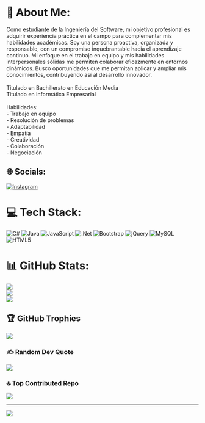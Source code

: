 # 💫 About Me:
Como estudiante de la Ingeniería del Software, mi objetivo profesional es adquirir experiencia práctica en el campo para complementar mis habilidades académicas. Soy una persona proactiva, organizada y responsable, con un compromiso inquebrantable hacia el aprendizaje continuo. Mi enfoque en el trabajo en equipo y mis habilidades interpersonales sólidas me permiten colaborar eficazmente en entornos dinámicos. Busco oportunidades que me permitan aplicar y ampliar mis conocimientos, contribuyendo así al desarrollo innovador.<br><br>Titulado en Bachillerato en Educación Media<br>Titulado en Informática Empresarial <br><br>Habilidades:<br>- Trabajo en equipo<br>- Resolución de problemas<br>- Adaptabilidad<br>- Empatía<br>- Creatividad<br>- Colaboración<br>- Negociación


## 🌐 Socials:
[![Instagram](https://img.shields.io/badge/Instagram-%23E4405F.svg?logo=Instagram&logoColor=white)](https://instagram.com/_kendal_bc) 

# 💻 Tech Stack:
![C#](https://img.shields.io/badge/c%23-%23239120.svg?style=for-the-badge&logo=csharp&logoColor=white) ![Java](https://img.shields.io/badge/java-%23ED8B00.svg?style=for-the-badge&logo=openjdk&logoColor=white) ![JavaScript](https://img.shields.io/badge/javascript-%23323330.svg?style=for-the-badge&logo=javascript&logoColor=%23F7DF1E) ![.Net](https://img.shields.io/badge/.NET-5C2D91?style=for-the-badge&logo=.net&logoColor=white) ![Bootstrap](https://img.shields.io/badge/bootstrap-%238511FA.svg?style=for-the-badge&logo=bootstrap&logoColor=white) ![jQuery](https://img.shields.io/badge/jquery-%230769AD.svg?style=for-the-badge&logo=jquery&logoColor=white) ![MySQL](https://img.shields.io/badge/mysql-4479A1.svg?style=for-the-badge&logo=mysql&logoColor=white) ![HTML5](https://img.shields.io/badge/html5-%23E34F26.svg?style=for-the-badge&logo=html5&logoColor=white)
# 📊 GitHub Stats:
![](https://github-readme-stats.vercel.app/api?username=PandaBarrios&theme=vue&hide_border=false&include_all_commits=false&count_private=false)<br/>
![](https://github-readme-streak-stats.herokuapp.com/?user=PandaBarrios&theme=vue&hide_border=false)<br/>
![](https://github-readme-stats.vercel.app/api/top-langs/?username=PandaBarrios&theme=vue&hide_border=false&include_all_commits=false&count_private=false&layout=compact)

## 🏆 GitHub Trophies
![](https://github-profile-trophy.vercel.app/?username=PandaBarrios&theme=vue&no-frame=false&no-bg=true&margin-w=4)

### ✍️ Random Dev Quote
![](https://quotes-github-readme.vercel.app/api?type=horizontal&theme=radical)

### 🔝 Top Contributed Repo
![](https://github-contributor-stats.vercel.app/api?username=PandaBarrios&limit=5&theme=dark&combine_all_yearly_contributions=true)


---
[![](https://visitcount.itsvg.in/api?id=PandaBarrios&icon=10&color=3)](https://visitcount.itsvg.in)

<!-- Proudly created with GPRM ( https://gprm.itsvg.in ) -->
